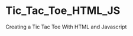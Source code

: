 # Tic_Tac_Toe_HTML_JS
Creating a Tic Tac Toe With HTML and Javascript

<!-- 
# Jogo da Velha

Projeto produzido para um bootcamp em parceria com a [Digital Innovation One](https://digitalinnovation.one).

# Descrição do projeto
Neste projeto, desenvolvemos juntos um jogo da velha utilizando HTML, CSS e Javascript.

## Para rodar o projeto

Para executarmos o projeto, basta apenas abrir o arquivo index.html em um navegador de preferência.

## Links

[PPT utilizado](https://docs.google.com/presentation/d/1-ao-3echbBHzdSqRF726K4GUFMn7JoL0dhoJWyPORXY/edit?usp=sharing) -->
